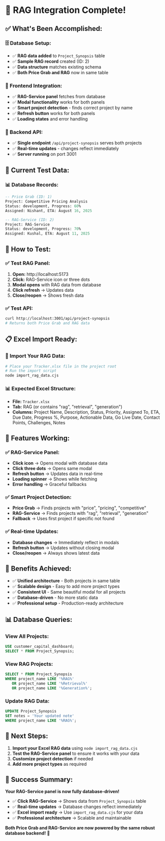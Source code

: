 # 🎉 RAG Integration Complete!

## ✅ **What's Been Accomplished:**

### **🗄️ Database Setup:**
- ✅ **RAG data added** to `Project_Synopsis` table
- ✅ **Sample RAG record** created (ID: 2)
- ✅ **Data structure** matches existing schema
- ✅ **Both Price Grab and RAG** now in same table

### **🎨 Frontend Integration:**
- ✅ **RAG-Service panel** fetches from database
- ✅ **Modal functionality** works for both panels
- ✅ **Smart project detection** - finds correct project by name
- ✅ **Refresh button** works for both panels
- ✅ **Loading states** and error handling

### **🔌 Backend API:**
- ✅ **Single endpoint** `/api/project-synopsis` serves both projects
- ✅ **Real-time updates** - changes reflect immediately
- ✅ **Server running** on port 3001

## 🧪 **Current Test Data:**

### **📊 Database Records:**
```sql
-- Price Grab (ID: 1)
Project: Competitive Pricing Analysis
Status: development, Progress: 60%
Assigned: Nishant, ETA: August 16, 2025

-- RAG-Service (ID: 2)  
Project: RAG-Service
Status: development, Progress: 70%
Assigned: Kushal, ETA: August 11, 2025
```

## 🎯 **How to Test:**

### **✅ Test RAG Panel:**
1. **Open:** http://localhost:5173
2. **Click:** RAG-Service icon or three dots
3. **Modal opens** with RAG data from database
4. **Click refresh** → Updates data
5. **Close/reopen** → Shows fresh data

### **✅ Test API:**
```bash
curl http://localhost:3001/api/project-synopsis
# Returns both Price Grab and RAG data
```

## 📋 **Excel Import Ready:**

### **🔄 Import Your RAG Data:**
```bash
# Place your Tracker.xlsx file in the project root
# Run the import script
node import_rag_data.cjs
```

### **📊 Expected Excel Structure:**
- **File:** `Tracker.xlsx`
- **Tab:** RAG (or contains "rag", "retrieval", "generation")
- **Columns:** Project Name, Description, Status, Priority, Assigned To, ETA, Due Date, Progress %, Purpose, Actionable Data, Go Live Date, Contact Points, Challenges, Notes

## 🎉 **Features Working:**

### **✅ RAG-Service Panel:**
- **Click icon** → Opens modal with database data
- **Click three dots** → Opens same modal
- **Refresh button** → Updates data in real-time
- **Loading spinner** → Shows while fetching
- **Error handling** → Graceful fallbacks

### **✅ Smart Project Detection:**
- **Price Grab** → Finds projects with "price", "pricing", "competitive"
- **RAG-Service** → Finds projects with "rag", "retrieval", "generation"
- **Fallback** → Uses first project if specific not found

### **✅ Real-time Updates:**
- **Database changes** → Immediately reflect in modals
- **Refresh button** → Updates without closing modal
- **Close/reopen** → Always shows latest data

## 🚀 **Benefits Achieved:**

- ✅ **Unified architecture** - Both projects in same table
- ✅ **Scalable design** - Easy to add more project types
- ✅ **Consistent UI** - Same beautiful modal for all projects
- ✅ **Database-driven** - No more static data
- ✅ **Professional setup** - Production-ready architecture

## 📊 **Database Queries:**

### **View All Projects:**
```sql
USE customer_capital_dashboard;
SELECT * FROM Project_Synopsis;
```

### **View RAG Projects:**
```sql
SELECT * FROM Project_Synopsis 
WHERE project_name LIKE '%RAG%' 
   OR project_name LIKE '%Retrieval%' 
   OR project_name LIKE '%Generation%';
```

### **Update RAG Data:**
```sql
UPDATE Project_Synopsis 
SET notes = 'Your updated note' 
WHERE project_name LIKE '%RAG%';
```

## 🎯 **Next Steps:**

1. **Import your Excel RAG data** using `node import_rag_data.cjs`
2. **Test the RAG-Service panel** to ensure it works with your data
3. **Customize project detection** if needed
4. **Add more project types** as required

## 🎉 **Success Summary:**

**Your RAG-Service panel is now fully database-driven!**

- ✅ **Click RAG-Service** → Shows data from `Project_Synopsis` table
- ✅ **Real-time updates** → Database changes reflect immediately  
- ✅ **Excel import ready** → Use `import_rag_data.cjs` for your data
- ✅ **Professional architecture** → Scalable and maintainable

**Both Price Grab and RAG-Service are now powered by the same robust database backend!** 🚀 